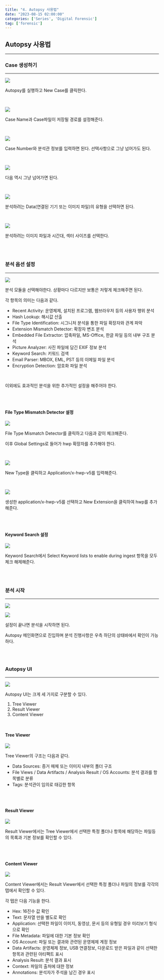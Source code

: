 ```yaml
---
title: "4. Autopsy 사용법"
date: "2023-08-15 02:00:00"
categories: ['Series', 'Digital Forensic']
tag: ['forensic']
---
```


## **Autopsy 사용법**
---

### Case 생성하기
---

![](/assets/images/2023-08-15-forensic4/2023-08-15-23-42-55.png)

Autopsy를 실행하고 New Case를 클릭한다.

<br>

![](/assets/images/2023-08-15-forensic4/2023-08-15-23-46-10.png)

Case Name과 Case파일이 저장될 경로를 설정해준다.

<br>

![](/assets/images/2023-08-15-forensic4/2023-08-15-23-48-22.png)

Case Number와 분석관 정보를 입력하면 된다. 선택사항으로 그냥 넘어가도 된다.

<br>

![](/assets/images/2023-08-15-forensic4/2023-08-15-23-50-10.png)

다음 역시 그냥 넘어가면 된다.

<br>

![](/assets/images/2023-08-15-forensic4/2023-08-15-23-50-55.png)

분석하려는 Data(연결된 기기 또는 이미지 파일)의 유형을 선택하면 된다.

<br>

![](/assets/images/2023-08-15-forensic4/2023-08-15-23-52-06.png)

분석하려는 이미지 파일과 시간대, 섹터 사이즈를 선택한다.

<br>
<br>

### 분석 옵션 설정
---

![](/assets/images/2023-08-15-forensic4/2023-08-15-23-54-12.png)

분석 모듈을 선택해야한다. 상황마다 다르지만 보통은 저렇게 체크해주면 된다.

각 항목의 의미는 다음과 같다.

>
* Recent Activity: 운영체제, 설치된 프로그램, 웹브라우저 등의 사용자 행위 분석
* Hash Lookup: 해시값 산출
* File Type Identification: 시그니처 분석을 통한 파일 확장자와 관계 파악
* Extension Mismatch Detector: 확장자 변조 분석
* Embedded File Extractor: 압축파일, MS-Office, 한글 파일 등의 내부 구조 분석
* Picture Analyzer: 사진 파일에 담긴 EXIF 정보 분석
* Keyword Search: 키워드 검색
* Email Parser: MBOX, EML, PST 등의 이메일 파일 분석
* Encryption Detection: 암호화 파일 분석

<br>

이외에도 효과적인 분석을 위한 추가적인 설정을 해주어야 한다.

<br>
<br>

#### File Type Mismatch Detector 설정

![](/assets/images/2023-08-15-forensic4/2023-08-16-00-02-22.png)

File Type Mismatch Detector를 클릭하고 다음과 같이 체크해준다.

이후 Global Settings로 들어가 hwp 확장자를 추가해야 한다.

<br>

![](/assets/images/2023-08-15-forensic4/2023-08-16-00-04-06.png)

New Type을 클릭하고 Application/x-hwp-v5를 입력해준다.

<br>

![](/assets/images/2023-08-15-forensic4/2023-08-16-00-05-43.png)

생성한 application/x-hwp-v5를 선택하고 New Extension을 클릭하여 hwp를 추가해준다.

<br>
<br>

#### Keyword Search 설정

![](/assets/images/2023-08-15-forensic4/2023-08-16-00-07-36.png)

Keyword Search에서 Select Keyword lists to enable during ingest 항목을 모두 체크 해제해준다.

<br>
<br>

### 분석 시작
---

![](/assets/images/2023-08-15-forensic4/2023-08-16-00-08-45.png)

![](/assets/images/2023-08-15-forensic4/2023-08-16-00-09-41.png)

설정이 끝나면 분석을 시작하면 된다.

Autopsy 메인화면으로 진입하며 분석 진행사항은 우측 하단의 상태바에서 확인이 가능하다.

<br>
<br>

### Autopsy UI
---

![](/assets/images/2023-08-15-forensic4/2023-08-16-00-22-03.png)

Autopsy UI는 크게 세 가지로 구분할 수 있다.

1. Tree Viewer
2. Result Viewer
3. Content Viewer

<br>

#### Tree Viewer

![](/assets/images/2023-08-15-forensic4/2023-08-16-00-26-16.png)

Tree Viewer의 구조는 다음과 같다.

* Data Sources: 증거 매체 또는 이미지 내부의 폴더 구조
* File Views / Data Artifacts / Analysis Result / OS Accounts: 분석 결과를 항목별로 분류
* Tags: 분석관이 임의로 태깅한 항목


<br>
<br>

#### Result Viewer

![](/assets/images/2023-08-15-forensic4/2023-08-16-00-28-46.png)

Result Viewer에서는 Tree Viewer에서 선택한 특정 폴더나 항목에 해당하는 파일등의 목록과 기본 정보를 확인할 수 있다.

<br>
<br>

#### Content Viewer

![](/assets/images/2023-08-15-forensic4/2023-08-16-00-30-02.png)

Content Viewer에서는 Result Viewer에서 선택한 특정 폴더나 파일의 정보를 각각의 탭에서 확인할 수 있다.

각 탭은 다음 기능을 한다.

>
* Hex: 16진수 값 확인
* Text: 문자열 만을 별도로 확인
* Application: 선택한 파일이 이미지, 동영상, 문서 등의 유형일 경우 미리보기 형식으로 확인
* File Metadata: 파일에 대한 기본 정보 확인
* OS Account: 파일 또는 결과와 관련된 운영체제 계정 정보
* Data Artifacts: 운영체제 정보, USB 연결정보, 다운로드 받은 파일과 같이 선택한 항목과 관련된 아티팩트 표시
* Analysis Result: 분석 결과 표시
* Context: 파일의 출처에 대한 정보
* Annotations: 분석자가 주석을 남긴 경우 표시

<br>
<br>

